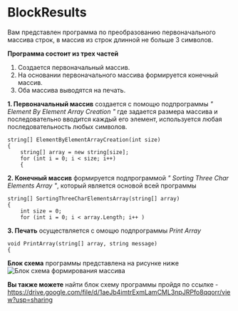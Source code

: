 # BlockResults


Вам представлен программа  по преобразованию первоначального массива строк, в массив из строк длинной не больше 3 символов.


**Программа состоит из трех частей**

1. Создается первоначальный массив.
2. На основании первоначального массива формируется конечный массив.
3. Оба массива выводятся на печать.


**1. Первоначальный массив** создается с помощю подпрограммы *" Element By Element Array Creation "* где задается размера массива и последовательно вводится каждый его элемент, используется любая последовательность любых символов.
~~~
string[] ElementByElementArrayCreation(int size)
{
    string[] array = new string[size];
    for (int i = 0; i < size; i++)
    {
~~~

**2. Конечный массив** формируется подпрограммой *" Sorting Three Char Elements Array "*, который является основой всей программы
~~~
string[] SortingThreeCharElementsArray(string[] array)
{
    int size = 0;
    for (int i = 0; i < array.Length; i++ )
~~~

**3. Печать** осуществляется с омощю подпрограммы *Print Array*
~~~
void PrintArray(string[] array, string message)
{
~~~

**Блок схема** программы представлена на рисунке ниже
![Блок схема формирования массива](.\Blokshema.jpg)


**Вы также можете** найти блок схему программы пройдя по ссылке - https://drive.google.com/file/d/1aeJb4imtrExmLamCML3npJRPfo8qqorr/view?usp=sharing